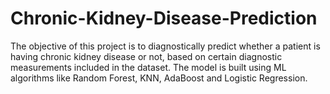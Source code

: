 # Chronic-Kidney-Disease-Prediction
The objective of this project is to diagnostically predict whether a patient is having chronic kidney disease or not, based on certain diagnostic measurements included in the dataset.
The model is built using ML algorithms like Random Forest, KNN, AdaBoost and Logistic Regression.
